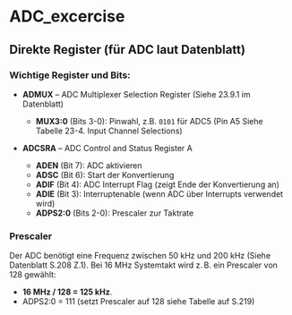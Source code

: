 # ADC_excercise

## Direkte Register (für ADC laut Datenblatt)

### Wichtige Register und Bits:

- **ADMUX** – ADC Multiplexer Selection Register (Siehe 23.9.1 im Datenblatt)
  - **MUX3:0** (Bits 3-0): Pinwahl, z.B. `0101` für ADC5 (Pin A5 Siehe Tabelle 23-4. Input Channel Selections)

- **ADCSRA** – ADC Control and Status Register A
  - **ADEN** (Bit 7): ADC aktivieren
  - **ADSC** (Bit 6): Start der Konvertierung
  - **ADIF** (Bit 4): ADC Interrupt Flag (zeigt Ende der Konvertierung an)
  - **ADIE** (Bit 3): Interruptenable (wenn ADC über Interrupts verwendet wird)
  - **ADPS2:0** (Bits 2-0): Prescaler zur Taktrate

### Prescaler

Der ADC benötigt eine Frequenz zwischen 50 kHz und 200 kHz (Siehe Datenblatt S.208 Z.1). Bei 16 MHz Systemtakt wird z. B. ein Prescaler von 128 gewählt:
- **16 MHz / 128 = 125 kHz**.
- ADPS2:0 = 111 (setzt Prescaler auf 128 siehe Tabelle auf S.219)

